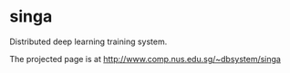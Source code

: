 singa
=====

Distributed deep learning training system.

The projected page is at http://www.comp.nus.edu.sg/~dbsystem/singa
